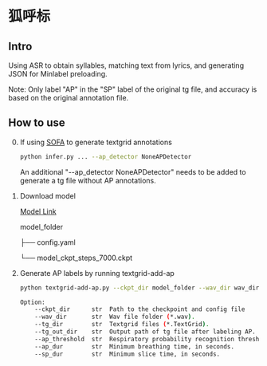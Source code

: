 # 狐呼标

## Intro

Using ASR to obtain syllables, matching text from lyrics, and generating JSON for Minlabel preloading.

Note: Only label "AP" in the "SP" label of the original tg file, and accuracy is based on the original annotation file.

## How to use

0. If using [SOFA](https://github.com/qiuqiao/SOFA) to generate textgrid annotations
    ```bash
    python infer.py ... --ap_detector NoneAPDetector
    ```
   An additional "--ap_detector NoneAPDetector" needs to be added to generate a tg file without AP annotations.
        
1. Download model

   [Model Link](https://github.com/autumn-DL/FoxBreatheLabeler/releases/latest)
   
   model_folder

     ├── config.yaml

     └── model_ckpt_steps_7000.ckpt

2.  Generate AP labels by running textgrid-add-ap
    ```bash
    python textgrid-add-ap.py --ckpt_dir model_folder --wav_dir wav_dir --tg_dir tg_dir --tg_out_dir tg_out_dir
    
    Option:
        --ckpt_dir      str  Path to the checkpoint and config file
        --wav_dir       str  Wav file folder (*.wav).
        --tg_dir        str  Textgrid files (*.TextGrid).
        --tg_out_dir    str  Output path of tg file after labeling AP.
        --ap_threshold  str  Respiratory probability recognition threshold.
        --ap_dur        str  Minimum breathing time, in seconds.     
        --sp_dur        str  Minimum slice time, in seconds.    
    ```
